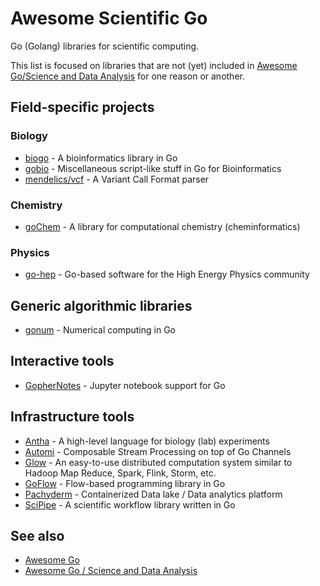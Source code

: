 # Awesome Scientific Go
Go (Golang) libraries for scientific computing. 

This list is focused on libraries that are not (yet) included in [Awesome Go/Science and Data Analysis](https://github.com/avelino/awesome-go#science-and-data-analysis) for one reason or another.

## Field-specific projects

### Biology
- [biogo](https://github.com/biogo/biogo) - A bioinformatics library in Go
- [gobio](https://github.com/brentp/gobio) - Miscellaneous script-like stuff in Go for Bioinformatics
- [mendelics/vcf](https://github.com/mendelics/vcf) - A Variant Call Format parser

### Chemistry
- [goChem](http://gochem.org/) - A library for computational chemistry (cheminformatics)

### Physics
- [go-hep](http://github.com/go-hep) - Go-based software for the High Energy Physics community

## Generic algorithmic libraries
- [gonum](https://github.com/gonum) - Numerical computing in Go

## Interactive tools
- [GopherNotes](https://github.com/gophergala2016/gophernotes) - Jupyter notebook support for Go

## Infrastructure tools
- [Antha](https://www.antha-lang.org/) - A high-level language for biology (lab) experiments
- [Automi](https://github.com/vladimirvivien/automi) - Composable Stream Processing on top of Go Channels
- [Glow](https://github.com/chrislusf/glow) - An easy-to-use distributed computation system similar to Hadoop Map Reduce, Spark, Flink, Storm, etc.
- [GoFlow](https://github.com/trustmaster/goflow) - Flow-based programming library in Go
- [Pachyderm](https://github.com/pachyderm/pachyderm) - Containerized Data lake / Data analytics platform
- [SciPipe](https://github.com/scipipe/scipipe) - A scientific workflow library written in Go

## See also
- [Awesome Go](https://github.com/avelino/awesome-go)
- [Awesome Go / Science and Data Analysis](https://github.com/avelino/awesome-go#science-and-data-analysis)
